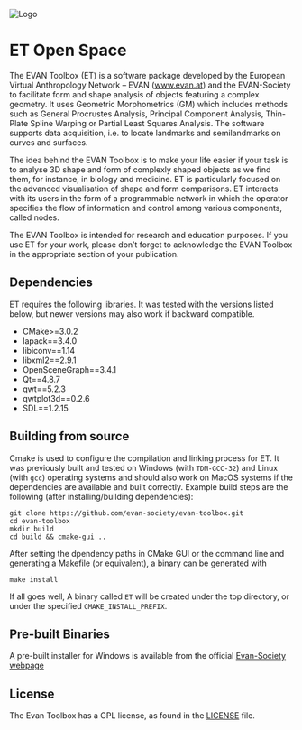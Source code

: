 ![Logo](https://user-images.githubusercontent.com/696719/211114994-0b5d63f0-8d21-4661-ba32-e9208887fb57.png)

# ET Open Space
The EVAN Toolbox (ET) is a software package developed by the European Virtual Anthropology Network – EVAN (www.evan.at) and the EVAN-Society to facilitate form and shape analysis of objects featuring a complex geometry. It uses Geometric Morphometrics (GM) which includes methods such as General Procrustes Analysis, Principal Component Analysis, Thin-Plate Spline Warping or Partial Least Squares Analysis. The software supports data acquisition, i.e. to locate landmarks and semilandmarks on curves and surfaces.

The idea behind the EVAN Toolbox is to make your life easier if your task is to analyse 3D shape and form of complexly shaped objects as we find them, for instance, in biology and medicine. ET is particularly focused on the advanced visualisation of shape and form comparisons. ET interacts with its users in the form of a programmable network in which the operator specifies the flow of information and control among various components, called nodes.

The EVAN Toolbox is intended for research and education purposes. If you use ET for your work, please don’t forget to acknowledge the EVAN Toolbox in the appropriate section of your publication.

## Dependencies
ET requires the following libraries. It was tested with the versions listed below, but newer versions may also work if backward compatible.
- CMake>=3.0.2
- lapack==3.4.0
- libiconv==1.14
- libxml2==2.9.1
- OpenSceneGraph==3.4.1
- Qt==4.8.7
- qwt==5.2.3
- qwtplot3d==0.2.6
- SDL==1.2.15

## Building from source
Cmake is used to configure the compilation and linking process for ET. It was previously built and tested on Windows (with `TDM-GCC-32`)  and Linux (with `gcc`) operating systems and should also work on MacOS systems if the dependencies are available and built correctly. Example build steps are the following (after installing/building dependencies):
```
git clone https://github.com/evan-society/evan-toolbox.git
cd evan-toolbox
mkdir build
cd build && cmake-gui ..
```
After setting the dpendency paths in CMake GUI or the command line and generating a Makefile (or equivalent), a binary can be generated with
```
make install
```
If all goes well, A binary called `ET` will be created under the top directory, or under the specified `CMAKE_INSTALL_PREFIX`.

## Pre-built Binaries
A pre-built installer for Windows is available from the official [Evan-Society webpage](https://www.evan-society.org/support/download-evan-toolbox/)

## License
The Evan Toolbox has a GPL license, as found in the [LICENSE](LICENSE) file.
